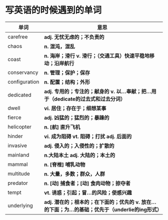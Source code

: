 # 写英语的时候遇到的单词

| 单词          | 意思                                                         |
| ------------- | ------------------------------------------------------------ |
| carefree      | **adj. 无忧无虑的；不负责的**                                |
| chaos         | **n. 混沌，混乱**                                            |
| coast         | **n. 海岸；滑行 v. 滑行；（交通工具）快速平稳地移动；沿岸航行** |
| conservancy   | **n. 管理；保护；保存**                                      |
| configuration | **n. 配置；结构；外形**                                      |
| dedicated     | **adj. 专用的；专注的；献身的 v. 以…奉献；把…用于（dedicate的过去式和过去分词）** |
| dwell         | **vi. 居住；存在于；细想某事**                               |
| fierce        | **adj. 凶猛的；猛烈的；暴躁的**                              |
| helicopter    | **n. [航] 直升飞机**                                         |
| hinder        | **vi. 成为阻碍 vt. 阻碍；打扰 adj. 后面的**                  |
| invasive      | **adj. 侵入的；入侵性的；扩散的**                            |
| mainland      | **n.大陆本土 adj. 大陆的；本土的**                           |
| mammal        | **n. [脊椎] 哺乳动物**                                       |
| multitude     | **n. 大量，多数；群众，人群**                                |
| predator      | **n. [动] 捕食者；[动] 食肉动物；掠夺者**                    |
| tempt         | **vt. 诱惑；引起；冒…的风险；使感兴趣**                      |
| underlying    | **adj. 潜在的；根本的；在下面的；优先的 v. 放在…的下面；为…的基础；优先于（underlie的ing形式）** |



